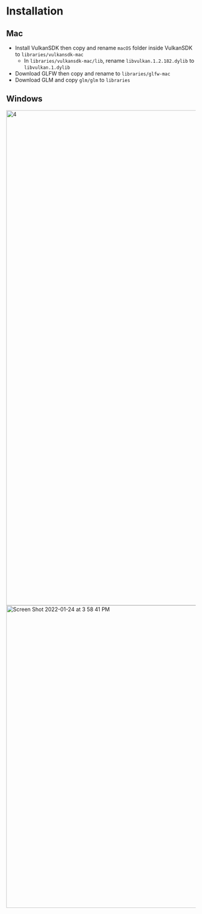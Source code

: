 # Installation
## Mac
- Install VulkanSDK then copy and rename `macOS` folder inside VulkanSDK to `libraries/vulkansdk-mac`
    - In `libraries/vulkansdk-mac/lib`, rename `libvulkan.1.2.182.dylib` to `libvulkan.1.dylib`
- Download GLFW then copy and rename to `libraries/glfw-mac`
- Download GLM and copy `glm/glm` to `libraries`

## Windows

<img width="1312" alt="4" src="https://user-images.githubusercontent.com/13620169/164013130-256ca41c-057b-42ad-9de2-cd283de5a870.png">
<img width="802" alt="Screen Shot 2022-01-24 at 3 58 41 PM" src="https://user-images.githubusercontent.com/13620169/164013178-299025b5-a015-41a4-83ba-a33646f4ac4e.png">
